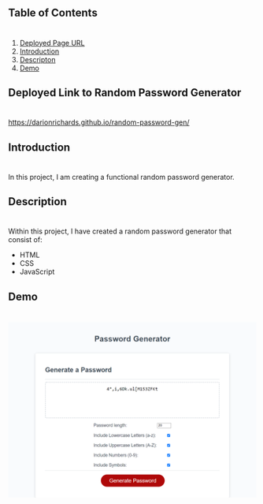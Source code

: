 ## **Table of Contents**
#
1.  [Deployed Page URL](#deployed-page-url)
2.  [Introduction](#introduction)
3.  [Descripton](#description)
4.  [Demo](#demo)

## **Deployed Link to Random Password Generator** 
#
https://darionrichards.github.io/random-password-gen/

## **Introduction**
#

In this project, I am creating a functional random password generator.

## **Description** 
#

Within this project, I have created a random password generator that consist of:

- HTML
- CSS
- JavaScript

## **Demo**
#

<img src="assets\demo\demo_page.png">
